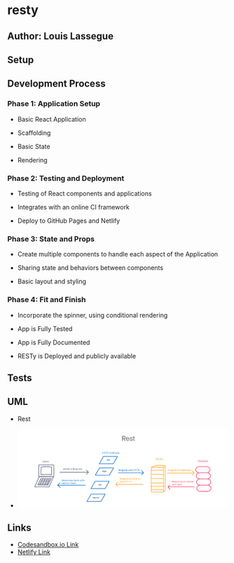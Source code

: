 # resty

## Author: Louis Lassegue

## Setup

## Development Process

### Phase 1: Application Setup
- Basic React Application

- Scaffolding

- Basic State

- Rendering

### Phase 2: Testing and Deployment
- Testing of React components and applications

- Integrates with an online CI framework

- Deploy to GitHub Pages and Netlify

### Phase 3: State and Props
- Create multiple components to handle each aspect of the Application

- Sharing state and behaviors between components

- Basic layout and styling

### Phase 4: Fit and Finish
- Incorporate the spinner, using conditional rendering

- App is Fully Tested

- App is Fully Documented

- RESTy is Deployed and publicly available


## Tests

## UML

- Rest

- ![Rest UML](./assets/Resty.png)

## Links

- [Codesandbox.io Link](https://qbnvp.csb.app/)
- [Netlify Link](https://amazing-bassi-ad1b1b.netlify.app/)
